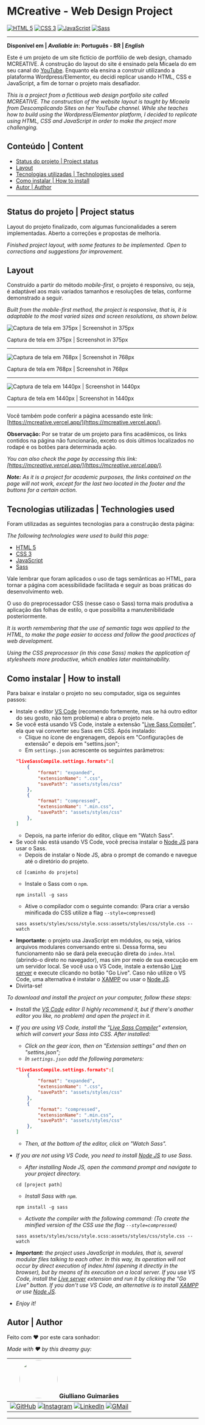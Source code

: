 # MCreative - Web Design Project

[![HTML 5](https://img.shields.io/badge/HTML5-E34F26?style=flat&logo=html5&logoColor=white)](https://developer.mozilla.org/pt-BR/docs/Web/HTML)
[![CSS 3](https://img.shields.io/badge/CSS3-1572B6?style=flat&logo=css3&logoColor=white)](https://developer.mozilla.org/pt-BR/docs/Web/CSS)
[![JavaScript](https://img.shields.io/badge/JavaScript-F7DF1E?style=flat&logo=javascript&logoColor=black)](https://developer.mozilla.org/pt-BR/docs/Web/JavaScript)
[![Sass](https://img.shields.io/badge/Sass-CC6699?style=flat&logo=sass&logoColor=white)](https://sass-lang.com/)

---
**Disponível em | _Avaliable in_: Português - BR | _English_**

Este é um projeto de um site fictício de portfólio de web design, chamado MCREATIVE. A construção do layout do site é ensinado pela Micaela do  em seu canal do [YouTube](https://www.youtube.com/@DescomplicandoSites). Enquanto ela ensina a construir utilizando a plataforma Wordpress/Elementor, eu decidi replicar usando HTML, CSS e JavaScript, a fim de tornar o projeto mais desafiador.

*This is a project from a fictitious web design portfolio site called MCREATIVE. The construction of the website layout is taught by Micaela from Descomplicando Sites on her YouTube channel. While she teaches how to build using the Wordpress/Elementor platform, I decided to replicate using HTML, CSS and JavaScript in order to make the project more challenging.*

## Conteúdo | Content

- [Status do projeto | Project status](#status-do-projeto--project-status)
- [Layout](#layout)
- [Tecnologias utilizadas | Technologies used](#tecnologias-utilizadas--technologies-used)
- [Como instalar | How to install](#como-instalar--how-to-install)
- [Autor | Author](#autor--author)

---

## Status do projeto | Project status

Layout do projeto finalizado, com algumas funcionalidades a serem implementadas. Aberto a correções e propostas de melhoria.

*Finished project layout, with some features to be implemented. Open to corrections and suggestions for improvement.*

## Layout

Construído a partir do método *mobile-first*, o projeto é responsivo, ou seja, é adaptável aos mais variados tamanhos e resoluções de telas, conforme demonstrado a seguir.

*Built from the mobile-first method, the project is responsive, that is, it is adaptable to the most varied sizes and screen resolutions, as shown below.*

![Captura de tela em 375px | Screenshot in 375px](assets/images/screenshots/Screenshot-375px.png)

Captura de tela em 375px | Screenshot in 375px

---

![Captura de tela em 768px | Screenshot in 768px](assets/images/screenshots/Screenshot-768px.png)

Captura de tela em 768px | Screenshot in 768px

---

![Captura de tela em 1440px | Screenshot in 1440px](assets/images/screenshots/Screenshot-1440px.png)

Captura de tela em 1440px | Screenshot in 1440px

---

Você também pode conferir a página acessando este link: [https://mcreative.vercel.app/](https://mcreative.vercel.app/).

**Observação:** Por se tratar de um projeto para fins acadêmicos, os links contidos na página não funcionarão, exceto os dois últimos localizados no rodapé e os botões para determinada ação.

*You can also check the page by accessing this link: [https://mcreative.vercel.app/](https://mcreative.vercel.app/).*

*__Note:__ As it is a project for academic purposes, the links contained on the page will not work, except for the last two located in the footer and the buttons for a certain action.*

## Tecnologias utilizadas | Technologies used

Foram utilizadas as seguintes tecnologias para a construção desta página:

*The following technologies were used to build this page:*

- [HTML 5](https://developer.mozilla.org/pt-BR/docs/Web/HTML)
- [CSS 3](https://developer.mozilla.org/pt-BR/docs/Web/CSS)
- [JavaScript](https://developer.mozilla.org/pt-BR/docs/Web/JavaScript)
- [Sass](https://sass-lang.com/)

Vale lembrar que foram aplicados o uso de tags semânticas ao HTML, para tornar a página com acessibilidade facilitada e seguir as boas práticas do desenvolvimento web.

O uso do preprocessador CSS (nesse caso o Sass) torna mais produtiva a aplicação das folhas de estilo, o que possibilita a manutenibilidade posteriormente.

*It is worth remembering that the use of semantic tags was applied to the HTML, to make the page easier to access and follow the good practices of web development.*

*Using the CSS preprocessor (in this case Sass) makes the application of stylesheets more productive, which enables later maintainability.*

## Como instalar | How to install

Para baixar e instalar o projeto no seu computador, siga os seguintes passos:

- Instale o editor [VS Code](https://code.visualstudio.com/) (recomendo fortemente, mas se há outro editor do seu gosto, não tem problema) e abra o projeto nele.
- Se você está usando VS Code, instale a extensão "[Live Sass Compiler](https://marketplace.visualstudio.com/items?itemName=ritwickdey.live-sass)", ela que vai converter seu Sass em CSS. Após instalado:
    - Clique no ícone de engrenagem, depois em "Configurações de extensão" e depois em "settins.json";
    - Em ```settings.json``` acrescente os seguintes parâmetros:
    ```json
    "liveSassCompile.settings.formats":[ 
        {
            "format": "expanded",
            "extensionName": ".css",
            "savePath": "assets/styles/css"
        },
        {
            "format": "compressed",
            "extensionName": ".min.css",
            "savePath": "assets/styles/css"
        },
    ]
    ```
    - Depois, na parte inferior do editor, clique em "Watch Sass".
- Se você não está usando VS Code, você precisa instalar o [Node JS](https://nodejs.org/en) para usar o Sass.
    - Depois de instalar o Node JS, abra o prompt de comando e navegue até o diretório do projeto.
    ```
    cd [caminho do projeto]
    ```
    - Instale o Sass com o ```npm```.
    ```
    npm install -g sass
    ```
    - Ative o compilador com o seguinte comando: (Para criar a versão minificada do CSS utilize a flag ```--style=compressed```)
    ```
    sass assets/styles/scss/style.scss:assets/styles/css/style.css --watch
    ```
- **Importante:** o projeto usa JavaScript em módulos, ou seja, vários arquivos modulares conversando entre si. Dessa forma, seu funcionamento não se dará pela execução direta do ```index.html``` (abrindo-o direto no navegador), mas sim por meio de sua execução em um servidor local. Se você usa o VS Code, instale a extensão [Live server](https://marketplace.visualstudio.com/items?itemName=ritwickdey.LiveServer) e execute clicando no botão "Go Live". Caso não utilize o VS Code, uma alternativa é instalar o [XAMPP](https://www.apachefriends.org/pt_br/index.html) ou usar o [Node JS](https://nodejs.org/en).
- Divirta-se!

*To download and install the project on your computer, follow these steps:*

- *Install the [VS Code](https://code.visualstudio.com/) editor (I highly recommend it, but if there's another editor you like, no problem) and open the project in it.*
- *If you are using VS Code, install the "[Live Sass Compiler](https://marketplace.visualstudio.com/items?itemName=ritwickdey.live-sass)" extension, which will convert your Sass into CSS. After installed:*
    - *Click on the gear icon, then on "Extension settings" and then on "settins.json";*
    - *In ```settings.json``` add the following parameters:*
    ```json
    "liveSassCompile.settings.formats":[ 
        {
            "format": "expanded",
            "extensionName": ".css",
            "savePath": "assets/styles/css"
        },
        {
            "format": "compressed",
            "extensionName": ".min.css",
            "savePath": "assets/styles/css"
        },
    ]
    ```
    - *Then, at the bottom of the editor, click on "Watch Sass".*
- *If you are not using VS Code, you need to install [Node JS](https://nodejs.org/en) to use Sass.*
    - *After installing Node JS, open the command prompt and navigate to your project directory.*
    ```
    cd [project path]
    ```
    - *Install Sass with ```npm```.*
    ```
    npm install -g sass
    ```
    - *Activate the compiler with the following command: (To create the minified version of the CSS use the flag ```--style=compressed```)*
    ```
    sass assets/styles/scss/style.scss:assets/styles/css/style.css --watch
    ```

- *__Important:__ the project uses JavaScript in modules, that is, several modular files talking to each other. In this way, its operation will not occur by direct execution of index.html (opening it directly in the browser), but by means of its execution on a local server. If you use VS Code, install the [Live server](https://marketplace.visualstudio.com/items?itemName=ritwickdey.LiveServer) extension and run it by clicking the "Go Live" button. If you don't use VS Code, an alternative is to install [XAMPP](https://www.apachefriends.org/pt_br/index.html) or use [Node JS](https://nodejs.org/en).*
- *Enjoy it!*

## Autor | Author

Feito com :heart: por este cara sonhador:

*Made with :heart: by this dreamy guy:*

| <img src="https://avatars.githubusercontent.com/u/106249494?v=4" width="100px" style="border-radius: 50%"> **Giulliano Guimarães** |
| ---------------------------------------------------------------------------------------------------------------------------------- |
|[![GitHub](https://img.shields.io/badge/GitHub-100000?style=flat&logo=github&logoColor=white)](https://github.com/giullianoth) [![Instagram](https://img.shields.io/badge/Instagram-E4405F?style=flat&logo=instagram&logoColor=white)](https://www.instagram.com/giullianoth/) [![LinkedIn](https://img.shields.io/badge/LinkedIn-0077B5?style=flat&logo=linkedin&logoColor=white)](https://www.linkedin.com/in/giullianoth/) [![GMail](https://img.shields.io/badge/Gmail-D14836?style=flat&logo=gmail&logoColor=white)](mailto:llthguimaraes@gmail.com) |
---
